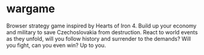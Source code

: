 # wargame
Browser strategy game inspired by Hearts of Iron 4.
Build up your economy and military to save Czechoslovakia from destruction. 
React to world events as they unfold, will you follow history and surrender to the demands? Will you fight, can you even win? Up to you.

